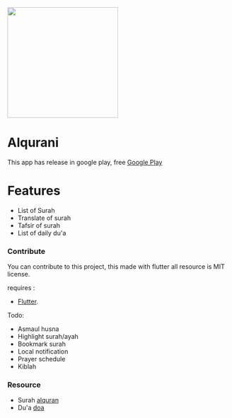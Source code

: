 <img src="https://raw.githubusercontent.com/hifiaz/Qurani/tree/master/images/icon.png" width="250">

# Alqurani

This app has release in google play, free [Google Play](https://play.google.com/store/apps/details?id=id.duende.alqurani&hl=en)

# Features

- List of Surah
- Translate of surah
- Tafsir of surah
- List of daily du'a

### Contribute

You can contribute to this project, this made with flutter all resource is MIT license.

requires :

- [Flutter](https://flutter.dev/).

Todo:

- Asmaul husna
- Highlight surah/ayah
- Bookmark surah
- Local notification
- Prayer schedule
- Kiblah

### Resource

- Surah [alquran](https://github.com/rioastamal/quran-json)
- Du'a [doa](https://github.com/mazipan/quran-offline)
